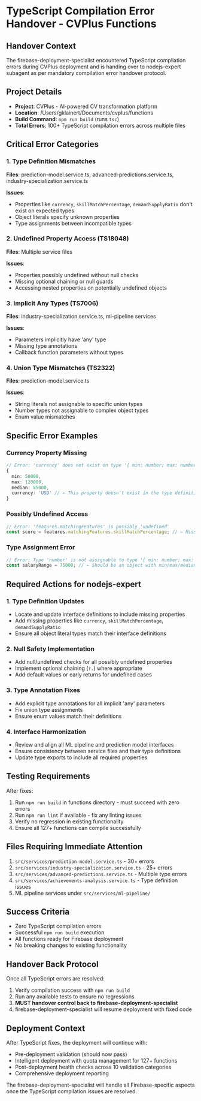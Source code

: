 # TypeScript Compilation Error Handover - CVPlus Functions

## Handover Context
The firebase-deployment-specialist encountered TypeScript compilation errors during CVPlus deployment and is handing over to nodejs-expert subagent as per mandatory compilation error handover protocol.

## Project Details
- **Project**: CVPlus - AI-powered CV transformation platform
- **Location**: /Users/gklainert/Documents/cvplus/functions
- **Build Command**: `npm run build` (runs `tsc`)
- **Total Errors**: 100+ TypeScript compilation errors across multiple files

## Critical Error Categories

### 1. Type Definition Mismatches
**Files**: prediction-model.service.ts, advanced-predictions.service.ts, industry-specialization.service.ts

**Issues**:
- Properties like `currency`, `skillMatchPercentage`, `demandSupplyRatio` don't exist on expected types
- Object literals specify unknown properties
- Type assignments between incompatible types

### 2. Undefined Property Access (TS18048)
**Files**: Multiple service files

**Issues**:
- Properties possibly undefined without null checks
- Missing optional chaining or null guards
- Accessing nested properties on potentially undefined objects

### 3. Implicit Any Types (TS7006)
**Files**: industry-specialization.service.ts, ml-pipeline services

**Issues**:
- Parameters implicitly have 'any' type
- Missing type annotations
- Callback function parameters without types

### 4. Union Type Mismatches (TS2322)
**Files**: prediction-model.service.ts

**Issues**:
- String literals not assignable to specific union types
- Number types not assignable to complex object types
- Enum value mismatches

## Specific Error Examples

### Currency Property Missing
```typescript
// Error: 'currency' does not exist on type '{ min: number; max: number; median: number; }'
{
  min: 50000,
  max: 120000,
  median: 85000,
  currency: 'USD' // ← This property doesn't exist in the type definition
}
```

### Possibly Undefined Access
```typescript
// Error: 'features.matchingFeatures' is possibly 'undefined'
const score = features.matchingFeatures.skillMatchPercentage; // ← Missing null check
```

### Type Assignment Error
```typescript
// Error: Type 'number' is not assignable to type '{ min: number; max: number; median: number; }'
const salaryRange = 75000; // ← Should be an object with min/max/median
```

## Required Actions for nodejs-expert

### 1. Type Definition Updates
- Locate and update interface definitions to include missing properties
- Add missing properties like `currency`, `skillMatchPercentage`, `demandSupplyRatio`
- Ensure all object literal types match their interface definitions

### 2. Null Safety Implementation
- Add null/undefined checks for all possibly undefined properties
- Implement optional chaining (`?.`) where appropriate
- Add default values or early returns for undefined cases

### 3. Type Annotation Fixes
- Add explicit type annotations for all implicit 'any' parameters
- Fix union type assignments
- Ensure enum values match their definitions

### 4. Interface Harmonization
- Review and align all ML pipeline and prediction model interfaces
- Ensure consistency between service files and their type definitions
- Update type exports to include all required properties

## Testing Requirements
After fixes:
1. Run `npm run build` in functions directory - must succeed with zero errors
2. Run `npm run lint` if available - fix any linting issues
3. Verify no regression in existing functionality
4. Ensure all 127+ functions can compile successfully

## Files Requiring Immediate Attention
1. `src/services/prediction-model.service.ts` - 30+ errors
2. `src/services/industry-specialization.service.ts` - 25+ errors  
3. `src/services/advanced-predictions.service.ts` - Multiple type errors
4. `src/services/achievements-analysis.service.ts` - Type definition issues
5. ML pipeline services under `src/services/ml-pipeline/`

## Success Criteria
- Zero TypeScript compilation errors
- Successful `npm run build` execution
- All functions ready for Firebase deployment
- No breaking changes to existing functionality

## Handover Back Protocol
Once all TypeScript errors are resolved:
1. Verify compilation success with `npm run build`
2. Run any available tests to ensure no regressions
3. **MUST handover control back to firebase-deployment-specialist**
4. firebase-deployment-specialist will resume deployment with fixed code

## Deployment Context
After TypeScript fixes, the deployment will continue with:
- Pre-deployment validation (should now pass)
- Intelligent deployment with quota management for 127+ functions
- Post-deployment health checks across 10 validation categories
- Comprehensive deployment reporting

The firebase-deployment-specialist will handle all Firebase-specific aspects once the TypeScript compilation issues are resolved.